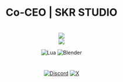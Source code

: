 <div align="center">

# Co-CEO | SKR STUDIO

#
![](https://nirzak-streak-stats.vercel.app/?user=AlitySama&theme=apprentice&hide_border=true)<br/>
![](https://github-profile-trophy.vercel.app/?username=AlitySama&theme=dark&no-frame=true&no-bg=true&margin-w=4)

![Lua](https://img.shields.io/badge/lua-%232C2D72.svg?style=for-the-badge&logo=lua&logoColor=white) 
![Blender](https://img.shields.io/badge/blender-%23F5792A.svg?style=for-the-badge&logo=blender&logoColor=white)
##
#
[![Discord](https://img.shields.io/badge/Discord-%237289DA.svg?logo=discord&logoColor=white)](https://discord.gg/https://discord.com/skrdbz) 
[![X](https://img.shields.io/badge/X-black.svg?logo=X&logoColor=white)](https://x.com/AlitySama) 

</div>
